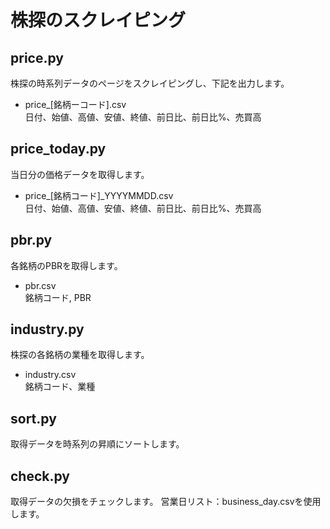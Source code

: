 # 株探のスクレイピング

## price.py
株探の時系列データのページをスクレイピングし、下記を出力します。

- price_[銘柄ーコード].csv  
日付、始値、高値、安値、終値、前日比、前日比%、売買高

## price_today.py
当日分の価格データを取得します。
- price_[銘柄コード]_YYYYMMDD.csv  
日付、始値、高値、安値、終値、前日比、前日比%、売買高

## pbr.py
各銘柄のPBRを取得します。
- pbr.csv  
銘柄コード, PBR

## industry.py
株探の各銘柄の業種を取得します。
- industry.csv  
銘柄コード、業種

## sort.py
取得データを時系列の昇順にソートします。

## check.py
取得データの欠損をチェックします。
営業日リスト：business_day.csvを使用します。
